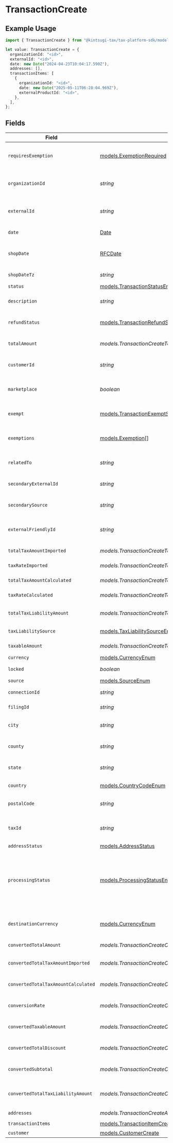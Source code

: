 # TransactionCreate

## Example Usage

```typescript
import { TransactionCreate } from "@kintsugi-tax/tax-platform-sdk/models";

let value: TransactionCreate = {
  organizationId: "<id>",
  externalId: "<id>",
  date: new Date("2024-04-23T10:04:17.590Z"),
  addresses: [],
  transactionItems: [
    {
      organizationId: "<id>",
      date: new Date("2025-05-11T06:28:04.969Z"),
      externalProductId: "<id>",
    },
  ],
};
```

## Fields

| Field                                                                                         | Type                                                                                          | Required                                                                                      | Description                                                                                   |
| --------------------------------------------------------------------------------------------- | --------------------------------------------------------------------------------------------- | --------------------------------------------------------------------------------------------- | --------------------------------------------------------------------------------------------- |
| `requiresExemption`                                                                           | [models.ExemptionRequired](../models/exemptionrequired.md)                                    | :heavy_minus_sign:                                                                            | Indicates if transaction requires tax exemption.                                              |
| `organizationId`                                                                              | *string*                                                                                      | :heavy_check_mark:                                                                            | Unique identifier of the organization.                                                        |
| `externalId`                                                                                  | *string*                                                                                      | :heavy_check_mark:                                                                            | External identifier of the transaction.                                                       |
| `date`                                                                                        | [Date](https://developer.mozilla.org/en-US/docs/Web/JavaScript/Reference/Global_Objects/Date) | :heavy_check_mark:                                                                            | Transaction date and time                                                                     |
| `shopDate`                                                                                    | [RFCDate](../types/rfcdate.md)                                                                | :heavy_minus_sign:                                                                            | Transaction date in the shop's local timezone                                                 |
| `shopDateTz`                                                                                  | *string*                                                                                      | :heavy_minus_sign:                                                                            | Timezone of the shop                                                                          |
| `status`                                                                                      | [models.TransactionStatusEnum](../models/transactionstatusenum.md)                            | :heavy_minus_sign:                                                                            | N/A                                                                                           |
| `description`                                                                                 | *string*                                                                                      | :heavy_minus_sign:                                                                            | Description of the transaction.                                                               |
| `refundStatus`                                                                                | [models.TransactionRefundStatus](../models/transactionrefundstatus.md)                        | :heavy_minus_sign:                                                                            | Status of refund, if applicable                                                               |
| `totalAmount`                                                                                 | *models.TransactionCreateTotalAmount*                                                         | :heavy_minus_sign:                                                                            | Total amount of the transaction.                                                              |
| `customerId`                                                                                  | *string*                                                                                      | :heavy_minus_sign:                                                                            | Unique identifier of the customer.                                                            |
| `marketplace`                                                                                 | *boolean*                                                                                     | :heavy_minus_sign:                                                                            | Indicates if transaction is marketplace-based.                                                |
| `exempt`                                                                                      | [models.TransactionExemptStatusEnum](../models/transactionexemptstatusenum.md)                | :heavy_minus_sign:                                                                            | Exemption status (e.g., NOT_EXEMPT)                                                           |
| `exemptions`                                                                                  | [models.Exemption](../models/exemption.md)[]                                                  | :heavy_minus_sign:                                                                            | List of exemptions applied (if any).                                                          |
| `relatedTo`                                                                                   | *string*                                                                                      | :heavy_minus_sign:                                                                            | Related transaction identifier.                                                               |
| `secondaryExternalId`                                                                         | *string*                                                                                      | :heavy_minus_sign:                                                                            | Secondary External Identifier.                                                                |
| `secondarySource`                                                                             | *string*                                                                                      | :heavy_minus_sign:                                                                            | Secondary source information                                                                  |
| `externalFriendlyId`                                                                          | *string*                                                                                      | :heavy_minus_sign:                                                                            | Friendly identifier of the original item.                                                     |
| `totalTaxAmountImported`                                                                      | *models.TransactionCreateTotalTaxAmountImported*                                              | :heavy_minus_sign:                                                                            | Imported tax amount.                                                                          |
| `taxRateImported`                                                                             | *models.TransactionCreateTaxRateImported*                                                     | :heavy_minus_sign:                                                                            | Imported tax rate.                                                                            |
| `totalTaxAmountCalculated`                                                                    | *models.TransactionCreateTotalTaxAmountCalculated*                                            | :heavy_minus_sign:                                                                            | Calculated tax amount.                                                                        |
| `taxRateCalculated`                                                                           | *models.TransactionCreateTaxRateCalculated*                                                   | :heavy_minus_sign:                                                                            | Calculated tax rate.                                                                          |
| `totalTaxLiabilityAmount`                                                                     | *models.TransactionCreateTotalTaxLiabilityAmount*                                             | :heavy_minus_sign:                                                                            | Total tax liability amount.                                                                   |
| `taxLiabilitySource`                                                                          | [models.TaxLiabilitySourceEnum](../models/taxliabilitysourceenum.md)                          | :heavy_minus_sign:                                                                            | Source of tax liability.                                                                      |
| `taxableAmount`                                                                               | *models.TransactionCreateTaxableAmount*                                                       | :heavy_minus_sign:                                                                            | Taxable amount.                                                                               |
| `currency`                                                                                    | [models.CurrencyEnum](../models/currencyenum.md)                                              | :heavy_minus_sign:                                                                            | N/A                                                                                           |
| `locked`                                                                                      | *boolean*                                                                                     | :heavy_minus_sign:                                                                            | Transaction lock status.                                                                      |
| `source`                                                                                      | [models.SourceEnum](../models/sourceenum.md)                                                  | :heavy_minus_sign:                                                                            | N/A                                                                                           |
| `connectionId`                                                                                | *string*                                                                                      | :heavy_minus_sign:                                                                            | Connection Identifier                                                                         |
| `filingId`                                                                                    | *string*                                                                                      | :heavy_minus_sign:                                                                            | Filing identifier.                                                                            |
| `city`                                                                                        | *string*                                                                                      | :heavy_minus_sign:                                                                            | City of the transaction address.                                                              |
| `county`                                                                                      | *string*                                                                                      | :heavy_minus_sign:                                                                            | County of the transaction address.                                                            |
| `state`                                                                                       | *string*                                                                                      | :heavy_minus_sign:                                                                            | State of the transaction address.                                                             |
| `country`                                                                                     | [models.CountryCodeEnum](../models/countrycodeenum.md)                                        | :heavy_minus_sign:                                                                            | Country code (ISO Alpha-2).                                                                   |
| `postalCode`                                                                                  | *string*                                                                                      | :heavy_minus_sign:                                                                            | Postal code of the transaction.                                                               |
| `taxId`                                                                                       | *string*                                                                                      | :heavy_minus_sign:                                                                            | Tax ID associated with the transaction                                                        |
| `addressStatus`                                                                               | [models.AddressStatus](../models/addressstatus.md)                                            | :heavy_minus_sign:                                                                            | N/A                                                                                           |
| `processingStatus`                                                                            | [models.ProcessingStatusEnum](../models/processingstatusenum.md)                              | :heavy_minus_sign:                                                                            | Our transaction state, used to determine when/if a transaction needs additional<br/>processing. |
| `destinationCurrency`                                                                         | [models.CurrencyEnum](../models/currencyenum.md)                                              | :heavy_minus_sign:                                                                            | Destination currency code (ISO 4217, e.g., USD)                                               |
| `convertedTotalAmount`                                                                        | *models.TransactionCreateConvertedTotalAmount*                                                | :heavy_minus_sign:                                                                            | Converted total amount.                                                                       |
| `convertedTotalTaxAmountImported`                                                             | *models.TransactionCreateConvertedTotalTaxAmountImported*                                     | :heavy_minus_sign:                                                                            | Converted imported tax amount.                                                                |
| `convertedTotalTaxAmountCalculated`                                                           | *models.TransactionCreateConvertedTotalTaxAmountCalculated*                                   | :heavy_minus_sign:                                                                            | Converted calculated tax amount.                                                              |
| `conversionRate`                                                                              | *models.TransactionCreateConversionRate*                                                      | :heavy_minus_sign:                                                                            | Currency conversion rate.                                                                     |
| `convertedTaxableAmount`                                                                      | *models.TransactionCreateConvertedTaxableAmount*                                              | :heavy_minus_sign:                                                                            | Converted taxable amount.                                                                     |
| `convertedTotalDiscount`                                                                      | *models.TransactionCreateConvertedTotalDiscount*                                              | :heavy_minus_sign:                                                                            | Converted total discount amount.                                                              |
| `convertedSubtotal`                                                                           | *models.TransactionCreateConvertedSubtotal*                                                   | :heavy_minus_sign:                                                                            | Converted subtotal amount.                                                                    |
| `convertedTotalTaxLiabilityAmount`                                                            | *models.TransactionCreateConvertedTotalTaxLiabilityAmount*                                    | :heavy_minus_sign:                                                                            | Converted total tax liability amount.                                                         |
| `addresses`                                                                                   | *models.TransactionCreateAddresses*                                                           | :heavy_check_mark:                                                                            | N/A                                                                                           |
| `transactionItems`                                                                            | [models.TransactionItemCreateUpdate](../models/transactionitemcreateupdate.md)[]              | :heavy_check_mark:                                                                            | N/A                                                                                           |
| `customer`                                                                                    | [models.CustomerCreate](../models/customercreate.md)                                          | :heavy_minus_sign:                                                                            | N/A                                                                                           |